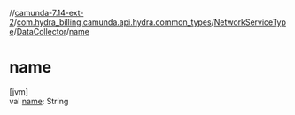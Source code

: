 //[camunda-7.14-ext-2](../../../../index.md)/[com.hydra_billing.camunda.api.hydra.common_types](../../index.md)/[NetworkServiceType](../index.md)/[DataCollector](index.md)/[name](name.md)

# name

[jvm]\
val [name](name.md): String
